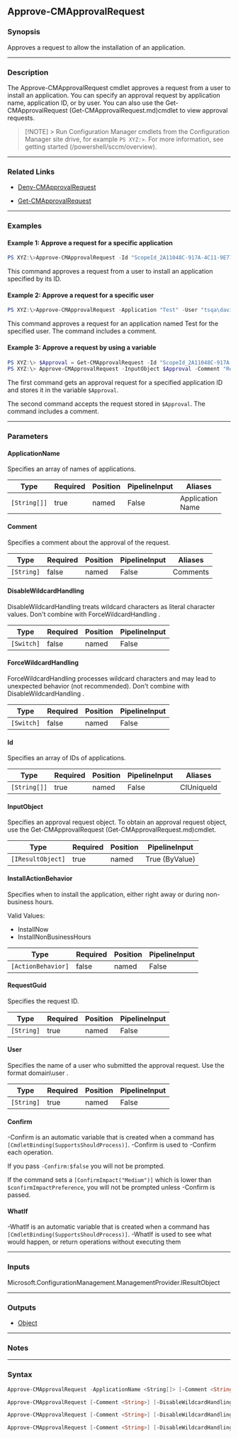 Approve-CMApprovalRequest
-------------------------




### Synopsis
Approves a request to allow the installation of an application.



---


### Description

The Approve-CMApprovalRequest cmdlet approves a request from a user to install an application. You can specify an approval request by application name, application ID, or by user. You can also use the Get-CMApprovalRequest (Get-CMApprovalRequest.md)cmdlet to view approval requests.



> [!NOTE] > Run Configuration Manager cmdlets from the Configuration Manager site drive, for example `PS XYZ:>`. For more information, see getting started (/powershell/sccm/overview).



---


### Related Links
* [Deny-CMApprovalRequest](Deny-CMApprovalRequest)



* [Get-CMApprovalRequest](Get-CMApprovalRequest)





---


### Examples
#### Example 1: Approve a request for a specific application
```PowerShell
PS XYZ:\>Approve-CMApprovalRequest -Id "ScopeId_2A11048C-917A-4C11-9E77-7DCC402F30EC/Application_426dfca1-0cc0-4aa3-85f8-3cd1b184d494/1"
```
This command approves a request from a user to install an application specified by its ID.
#### Example 2: Approve a request for a specific user
```PowerShell
PS XYZ:\>Approve-CMApprovalRequest -Application "Test" -User "tsqa\davidchew" -Comment "Request approved."
```
This command approves a request for an application named Test for the specified user. The command includes a comment.
#### Example 3: Approve a request by using a variable
```PowerShell
PS XYZ:\> $Approval = Get-CMApprovalRequest -Id "ScopeId_2A11048C-917A-4C11-9E77-7DCC402F30EC/Application_d047e945-d6af-46f4-910f-ed36c880ae06/1"
PS XYZ:\> Approve-CMApprovalRequest -InputObject $Approval -Comment "Request approved."
```
The first command gets an approval request for a specified application ID and stores it in the variable `$Approval`.


The second command accepts the request stored in `$Approval`. The command includes a comment.


---


### Parameters
#### **ApplicationName**

Specifies an array of names of applications.






|Type        |Required|Position|PipelineInput|Aliases             |
|------------|--------|--------|-------------|--------------------|
|`[String[]]`|true    |named   |False        |Application<br/>Name|



#### **Comment**

Specifies a comment about the approval of the request.






|Type      |Required|Position|PipelineInput|Aliases |
|----------|--------|--------|-------------|--------|
|`[String]`|false   |named   |False        |Comments|



#### **DisableWildcardHandling**

DisableWildcardHandling treats wildcard characters as literal character values. Don't combine with ForceWildcardHandling .






|Type      |Required|Position|PipelineInput|
|----------|--------|--------|-------------|
|`[Switch]`|false   |named   |False        |



#### **ForceWildcardHandling**

ForceWildcardHandling processes wildcard characters and may lead to unexpected behavior (not recommended). Don't combine with DisableWildcardHandling .






|Type      |Required|Position|PipelineInput|
|----------|--------|--------|-------------|
|`[Switch]`|false   |named   |False        |



#### **Id**

Specifies an array of IDs of applications.






|Type        |Required|Position|PipelineInput|Aliases   |
|------------|--------|--------|-------------|----------|
|`[String[]]`|true    |named   |False        |CIUniqueId|



#### **InputObject**

Specifies an approval request object. To obtain an approval request object, use the Get-CMApprovalRequest (Get-CMApprovalRequest.md)cmdlet.






|Type             |Required|Position|PipelineInput |
|-----------------|--------|--------|--------------|
|`[IResultObject]`|true    |named   |True (ByValue)|



#### **InstallActionBehavior**

Specifies when to install the application, either right away or during non-business hours.



Valid Values:

* InstallNow
* InstallNonBusinessHours






|Type              |Required|Position|PipelineInput|
|------------------|--------|--------|-------------|
|`[ActionBehavior]`|false   |named   |False        |



#### **RequestGuid**

Specifies the request ID.






|Type      |Required|Position|PipelineInput|
|----------|--------|--------|-------------|
|`[String]`|true    |named   |False        |



#### **User**

Specifies the name of a user who submitted the approval request. Use the format domain\user .






|Type      |Required|Position|PipelineInput|
|----------|--------|--------|-------------|
|`[String]`|true    |named   |False        |



#### **Confirm**
-Confirm is an automatic variable that is created when a command has ```[CmdletBinding(SupportsShouldProcess)]```.
-Confirm is used to -Confirm each operation.

If you pass ```-Confirm:$false``` you will not be prompted.


If the command sets a ```[ConfirmImpact("Medium")]``` which is lower than ```$confirmImpactPreference```, you will not be prompted unless -Confirm is passed.

#### **WhatIf**
-WhatIf is an automatic variable that is created when a command has ```[CmdletBinding(SupportsShouldProcess)]```.
-WhatIf is used to see what would happen, or return operations without executing them


---


### Inputs
Microsoft.ConfigurationManagement.ManagementProvider.IResultObject





---


### Outputs
* [Object](https://learn.microsoft.com/en-us/dotnet/api/System.Object)






---


### Notes




---


### Syntax
```PowerShell
Approve-CMApprovalRequest -ApplicationName <String[]> [-Comment <String>] [-DisableWildcardHandling] [-ForceWildcardHandling] [-InstallActionBehavior {InstallNow | InstallNonBusinessHours}] -User <String> [-Confirm] [-WhatIf] [<CommonParameters>]
```
```PowerShell
Approve-CMApprovalRequest [-Comment <String>] [-DisableWildcardHandling] [-ForceWildcardHandling] -Id <String[]> [-InstallActionBehavior {InstallNow | InstallNonBusinessHours}] [-Confirm] [-WhatIf] [<CommonParameters>]
```
```PowerShell
Approve-CMApprovalRequest [-Comment <String>] [-DisableWildcardHandling] [-ForceWildcardHandling] -InputObject <IResultObject> [-InstallActionBehavior {InstallNow | InstallNonBusinessHours}] [-Confirm] [-WhatIf] [<CommonParameters>]
```
```PowerShell
Approve-CMApprovalRequest [-Comment <String>] [-DisableWildcardHandling] [-ForceWildcardHandling] [-InstallActionBehavior {InstallNow | InstallNonBusinessHours}] -RequestGuid <String> [-Confirm] [-WhatIf] [<CommonParameters>]
```
